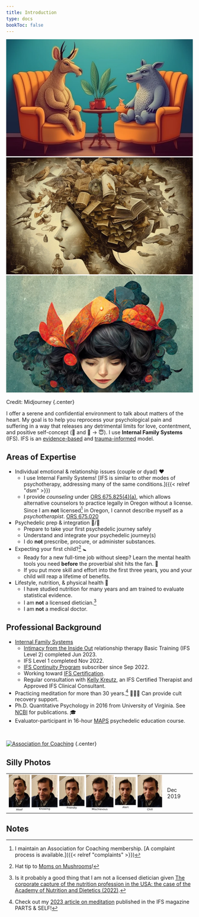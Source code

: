```yaml
---
title: Introduction
type: docs
bookToc: false
---
```


<script src="/flickity.pkgd.min.js"></script>

<div class="main-carousel"
    data-flickity='{ "cellAlign": "center", "contain": true, "wrapAround": true, "autoPlay": 15000, "setGallerySize": false }' >
<div class="carousel-cell"><img class="carousel-cell-image" src="animal_couple.webp" alt="Couples counseling" /></div>
<div class="carousel-cell"><img class="carousel-cell-image" src="multitude_of_stories_within_the_head2.webp" alt="Multitude of stories within the head" /></div>
<div class="carousel-cell"><img class="carousel-cell-image" src="multitude_of_stories_within_the_head1.webp" alt="Multitude of stories within the head" /></div>
</div>

Credit: Midjourney
{.center}

I offer a serene and confidential environment to talk about matters of the heart.
My goal is to help you reprocess your psychological pain and suffering in a way that releases any detrimental limits for love, contentment, and positive self-concept (🤪 and 😬 → 😇).
I use **Internal Family Systems**
(IFS). IFS is an [evidence-based](https://www.foundationifs.org/news-articles/79-ifs-an-evidence-based-practice) and [trauma-informed](https://www.verywellmind.com/trauma-informed-therapy-definition-and-techniques-5209445) model.

## Areas of Expertise

- Individual emotional & relationship issues (couple or dyad) ❤️
  - I use Internal Family Systems! [IFS is similar to other modes of psychotherapy, addressing many of the same conditions.]({{< relref "dsm" >}})
  - I provide *counseling* under [ORS 675.825(4)(a)](https://oregon.public.law/statutes/ors_675.825), which allows alternative counselors to practice legally in Oregon without a license. Since I am **not** licensed[^license] in Oregon, I cannot describe myself as a *psychotherapist*. [ORS 675.020](https://oregon.public.law/statutes/ors_675.020)
- Psychedelic prep & integration 🍄/🐸
  - Prepare to take your first psychedelic journey safely
  - Understand and integrate your psychedelic journey(s)
  - I do **not** prescribe, procure, or administer substances.
- Expecting your first child?[^mom] 🚼
  - Ready for a new full-time job without sleep? Learn the mental health tools you need **before** the proverbial shit hits the fan. 💩
  - If you put more skill and effort into the first three years, you and your child will reap a lifetime of benefits.
- Lifestyle, nutrition, & physical health 🥗
  - I have studied nutrition for many years and am trained to evaluate statistical evidence.
  - I am **not** a licensed dietician.[^capture-of-nutrition]
  - I am **not** a medical doctor.

## Professional Background

- [Internal Family Systems](https://ifs-institute.com/practitioners/all/110287)
  - [Intimacy from the Inside Out](https://www.toniherbineblank.com/trainings.html) relationship therapy Basic Training (IFS Level 2) completed Jun 2023.
  - IFS Level 1 completed Nov 2022.
  - [IFS Continuity Program](https://ifs-institute.com/online-learning) subscriber since Sep 2022.
  - Working toward [IFS Certification](https://ifs-institute.com/trainings/ifs-certification).
  - Regular consultation with [Kelly Kreutz](https://kellykreutz.com), an IFS Certified Therapist and Approved IFS Clinical Consultant.
- Practicing meditation for more than 30 years.[^meditation] 🧘🏻‍♂️ Can provide cult recovery support.
- Ph.D. Quantitative Psychology in 2016 from University of
Virginia. See [NCBI](https://www.ncbi.nlm.nih.gov/sites/myncbi/1JSuQtfn5RykSS/bibliography/56367505/public/?sort=date&direction=ascending) for publications. 🎓
- Evaluator-participant in 16-hour [MAPS](https://maps.org/) psychedelic education course.

<br/>

[![Association for Coaching](/images/ac.webp)](https://www.associationforcoaching.com)
{.center}

## Silly Photos

<table>
<tr>
<td>
<picture style="display: block;">
    <source media="(min-width: 1320px)" srcset="line-up-1280.png">
    <source media="(min-width: 840px)" srcset="line-up-800.png">
    <img src="line-up-480.png" alt="facial expressions">
</picture>
</td>
<td class='rotate'><div>Dec 2019</div></td>
</tr></table>

## Notes

[^capture-of-nutrition]: Is it probably a good thing that I am not a licensed dietician given [The corporate capture of the nutrition profession in the USA: the case of the Academy of Nutrition and Dietetics (2022)](https://www.cambridge.org/core/journals/public-health-nutrition/article/corporate-capture-of-the-nutrition-profession-in-the-usa-the-case-of-the-academy-of-nutrition-and-dietetics/9FCF66087DFD5661DF1AF2AD54DA0DF9).

[^meditation]: Check out my [2023 article on meditation](https://partsandself.org/ifs-and-meditation/) published in the IFS magazine PARTS & SELF!

[^mom]: Hat tip to [Moms on Mushrooms](https://www.momsonmushrooms.com/)!

[^license]: I maintain an Association for Coaching membership. [A complaint process is available.]({{< relref "complaints" >}})
